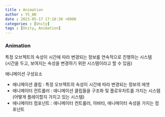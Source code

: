 ```yaml
---
title : Animation
author : YS_AN
date : 2023-05-17 17:18:30 +0900
categories : [Unity]
tags : [Unity, Animation]
---
```


### Animation

특정 오브젝트의 속성이 시간에 따라 변경되는 정보를 연속적으로 진행하는 시스템 <br>
(시간을 두고, 보여지는 속성을 변경하기 위한 시스템이라고 할 수 있음)

애니메이션 구성요소
* 애니메이션 클립 : 특정 오브젝트의 속성이 시간에 따라 변경되는 정보의 에셋
* 애니메이터 컨트롤러 : 애니메이션 클립들을 구조화 및 플로우차트를 가지는 시스템 
(어떻게 플레이할지 가지고 있는 시스템)
* 애니메이터 컴포넌트 : 애니메이터 컨트롤러, 아바타, 애니메이터 속성을 가지는 컴포넌트
